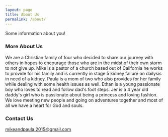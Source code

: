 ```yaml
---
layout: page
title: About Us
permalink: /about/
---
```


Some information about you!

### More About Us

We are a Christian family of four who decided to share our journey with others in hopes to encourage those who are in the midst of their own storm to not give up.
Mike is a pastor of a church based out of California he works to provide for his family and is currently in stage 5 kidney failure on dailysis in need of a kidney. Paula is a mom
of two who also provides for her family while dealing with some health issues as well. Ethan is a young passionate boy who loves to read and follow dad's foot steps. Jer is a
4 year old daddy's girl who is passionate about being a princess and loving fashion. We love meeting new people and going on adventures together and most of
all we have a heart for God and souls.

### Contact Us

[mikeandpaula.2015@gmail.com](mailto:mikeandpaula.2015@gmail.com)